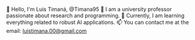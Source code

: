 
👋 Hello, I'm Luis Timaná, @Timana95
👀 I am a university professor passionate about research and programming.
🌱 Currently, I am learning everything related to robust AI applications.
📫 You can contact me at the email: luistimana.00@gmail.com

